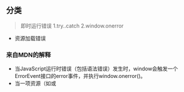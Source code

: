 ## 分类
> 即时运行错误
> 1.try..catch
> 2.window.onerror
- 资源加载错误


### 来自MDN的解释
- 当JavaScript运行时错误（包括语法错误）发生时，window会触发一个ErrorEvent接口的error事件，并执行window.onerror()。
- 当一项资源（如<img>或<script>）加载失败，加载资源的元素会触发一个Event接口的error事件，并执行该元素上的onerror()处理函数。这些error事件不会向上冒泡到window，不过（至少在Firefox中）能被单一的window.addEventListener捕获。
- 可自定义一个全局error事件把运行时错误与资源加载错误统一处理